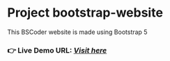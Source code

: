 # Project bootstrap-website
This BSCoder website is made using Bootstrap 5 
### **👉 Live Demo URL:** <a href="https://shreyash00007.github.io/bootstrap-website/">***Visit here*** </a>
<!--- BSCODER --->

